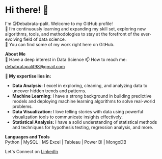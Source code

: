<H1>Hi there! 👋</H1>

I'm @Debabrata-palit. Welcome to my GitHub profile!  
🌱 I’m continuously learning and expanding my skill set, exploring new algorithms, tools, and methodologies to stay at the forefront of the ever-evolving field of data science.  
🚀 You can find some of my work right here on GitHub.

**About Me**  
💬 Have a deep interest in Data Science
📫 How to reach me: debabratapalit98@gmail.com

**🔬 My expertise lies in:**  
- **Data Analysis:** I excel in exploring, cleaning, and analyzing data to uncover hidden trends and patterns.
- **Machine Learning:** I have a strong background in building predictive models and deploying machine learning algorithms to solve real-world problems.
- **Data Visualization:** I love telling stories with data using powerful visualization tools to communicate insights effectively.
- **Statistical Analysis:** I have a solid understanding of statistical methods and techniques for hypothesis testing, regression analysis, and more.

**Languages and Tools**  
Python | MySQL | MS Excel | Tableau | Power BI | MongoDB

Let's Connect on [LinkedIn](https://www.linkedin.com/in/debabrata-palit03/)

